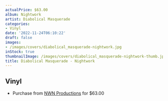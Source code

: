 ```yaml
---
actualPrice: $63.00
album: Nightwork
artist: Diabolical Masquerade
categories:
- Vinyl
date: '2022-11-24T06:10:22'
draft: false
images:
- /images/covers/diabolical_masquerade-nightwork.jpg
inStock: true
thumbnailImage: /images/covers/diabolical_masquerade-nightwork-thumb.jpg
title: Diabolical Masquerade - Nightwork
---
```


## Vinyl
* Purchase from [NWN Productions](http://shop.nwnprod.com/index.php?route=product/product&path=75&product_id=18970&sort=pd.name&order=ASC) for $63.00

